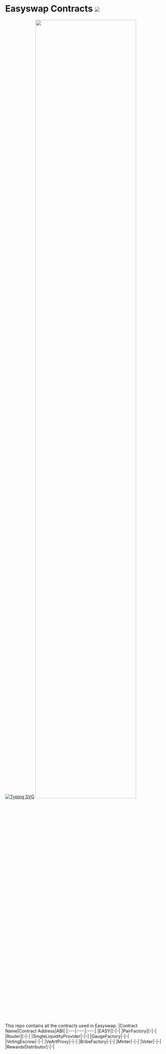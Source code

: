 # Easyswap Contracts <img src="https://img.shields.io/badge/Solidity-363636?style=flat&logo=solidity&logoColor=white"/>

[![Typing SVG](https://readme-typing-svg.demolab.com/?font=Fira+Code&pause=1000&color=000000&lines=Welcome+to+Easyswap;Defi+Made+Easy)](https://git.io/typing-svg)
<img width="80%" src="https://github.com/Easyswap-fi/Easyswap/assets/149358842/a24c19f6-2f90-4bc7-866d-091ed02dff3c">




<br/><br/><br/><br/>




This repo contains all the contracts used in Easyswap. 
|Contract Name|Contract Address|ABI|
|:---|:---:|:---:|
|EASY|[-|-|
|PairFactory|[-|-|
|Router|[-|-|
|SingleLiquidityProvider|-|-|
|GaugeFactory|-|-|
|VotingEscrow|-|-|
|VeArtProxy|-|-|
|BribeFactory|-|-|
|Minter|-|-|
|Voter|-|-|
|RewardsDistributor|-|-|
